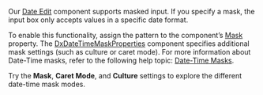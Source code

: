 Our [Date Edit](https://docs.devexpress.com/Blazor/DevExpress.Blazor.DxDateEdit-1) component supports masked input. If you specify a mask, the input box only accepts values in a specific date format.

To enable this functionality, assign the pattern to the component’s [Mask](https://docs.devexpress.com/Blazor/DevExpress.Blazor.DxDateEdit-1.Mask) property. The [DxDateTimeMaskProperties](https://docs.devexpress.com/Blazor/DevExpress.Blazor.DxDateTimeMaskProperties) component specifies additional mask settings (such as culture or caret mode).  For more information about Date-Time masks, refer to the following help topic: [Date-Time Masks](https://docs.devexpress.com/Blazor/402515/data-editors/masked-input/date-time-masks).

Try the **Mask**, **Caret Mode**, and **Culture** settings to explore the different date-time mask modes.

